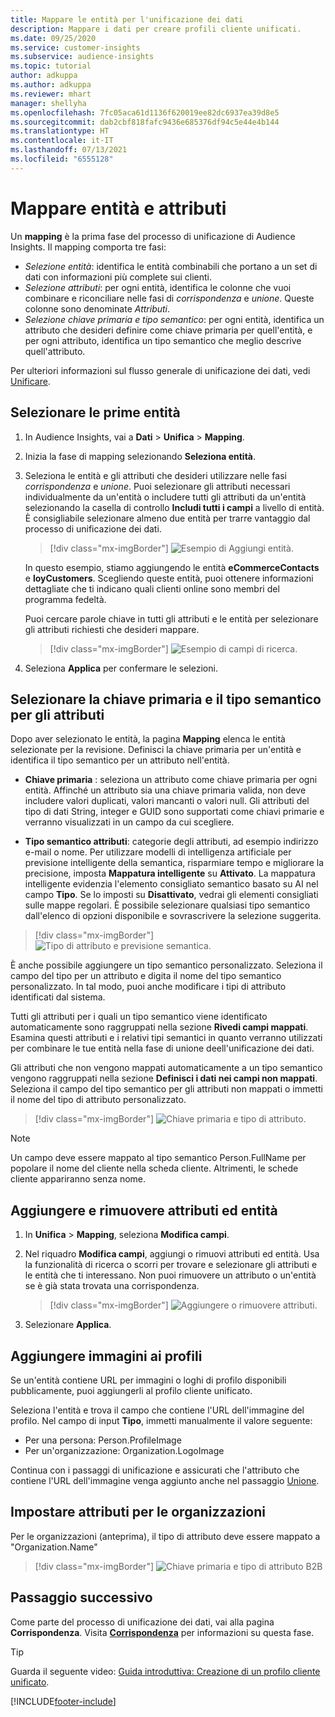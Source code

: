 ```yaml
---
title: Mappare le entità per l'unificazione dei dati
description: Mappare i dati per creare profili cliente unificati.
ms.date: 09/25/2020
ms.service: customer-insights
ms.subservice: audience-insights
ms.topic: tutorial
author: adkuppa
ms.author: adkuppa
ms.reviewer: mhart
manager: shellyha
ms.openlocfilehash: 7fc05aca61d1136f620019ee82dc6937ea39d8e5
ms.sourcegitcommit: dab2cbf818fafc9436e685376df94c5e44e4b144
ms.translationtype: HT
ms.contentlocale: it-IT
ms.lasthandoff: 07/13/2021
ms.locfileid: "6555128"
---
```

# <a name="map-entities-and-attributes"></a>Mappare entità e attributi

Un **mapping** è la prima fase del processo di unificazione di Audience Insights. Il mapping comporta tre fasi:

- *Selezione entità*: identifica le entità combinabili che portano a un set di dati con informazioni più complete sui clienti.
- *Selezione attributi*: per ogni entità, identifica le colonne che vuoi combinare e riconciliare nelle fasi di *corrispondenza* e *unione*. Queste colonne sono denominate *Attributi*.
- *Selezione chiave primaria e tipo semantico*: per ogni entità, identifica un attributo che desideri definire come chiave primaria per quell'entità, e per ogni attributo, identifica un tipo semantico che meglio descrive quell'attributo.

Per ulteriori informazioni sul flusso generale di unificazione dei dati, vedi [Unificare](data-unification.md).

## <a name="select-the-first-entities"></a>Selezionare le prime entità

1. In Audience Insights, vai a **Dati** > **Unifica** > **Mapping**.

2. Inizia la fase di mapping selezionando **Seleziona entità**.

3. Seleziona le entità e gli attributi che desideri utilizzare nelle fasi *corrispondenza* e *unione*. Puoi selezionare gli attributi necessari individualmente da un'entità o includere tutti gli attributi da un'entità selezionando la casella di controllo **Includi tutti i campi** a livello di entità. È consigliabile selezionare almeno due entità per trarre vantaggio dal processo di unificazione dei dati.

   > [!div class="mx-imgBorder"]
   > ![Esempio di Aggiungi entità.](media/data-manager-configure-map-add-entities-example.png "Esempio di Aggiungi entità")

   In questo esempio, stiamo aggiungendo le entità **eCommerceContacts** e **loyCustomers**. Scegliendo queste entità, puoi ottenere informazioni dettagliate che ti indicano quali clienti online sono membri del programma fedeltà.
   
   Puoi cercare parole chiave in tutti gli attributi e le entità per selezionare gli attributi richiesti che desideri mappare.
   
     > [!div class="mx-imgBorder"]
   > ![Esempio di campi di ricerca.](media/data-manager-configure-map-search-fields-example.png "Esempio di campi di ricerca")

4. Seleziona **Applica** per confermare le selezioni.

## <a name="select-primary-key-and-semantic-type-for-attributes"></a>Selezionare la chiave primaria e il tipo semantico per gli attributi

Dopo aver selezionato le entità, la pagina **Mapping** elenca le entità selezionate per la revisione. Definisci la chiave primaria per un'entità e identifica il tipo semantico per un attributo nell'entità.

- **Chiave primaria** : seleziona un attributo come chiave primaria per ogni entità. Affinché un attributo sia una chiave primaria valida, non deve includere valori duplicati, valori mancanti o valori null. Gli attributi del tipo di dati String, integer e GUID sono supportati come chiavi primarie e verranno visualizzati in un campo da cui scegliere.

- **Tipo semantico attributi**: categorie degli attributi, ad esempio indirizzo e-mail o nome. Per utilizzare modelli di intelligenza artificiale per previsione intelligente della semantica, risparmiare tempo e migliorare la precisione, imposta **Mappatura intelligente** su **Attivato**. La mappatura intelligente evidenzia l'elemento consigliato semantico basato su AI nel campo **Tipo**. Se lo imposti su **Disattivato**, vedrai gli elementi consigliati sulle mappe regolari. È possibile selezionare qualsiasi tipo semantico dall'elenco di opzioni disponibile e sovrascrivere la selezione suggerita.

> [!div class="mx-imgBorder"]
> ![Tipo di attributo e previsione semantica.](media/data-manager-configure-map-add-attributes-semantic-prediction.png "Tipo di attributo e previsione semantica")

È anche possibile aggiungere un tipo semantico personalizzato. Seleziona il campo del tipo per un attributo e digita il nome del tipo semantico personalizzato. In tal modo, puoi anche modificare i tipi di attributo identificati dal sistema.

Tutti gli attributi per i quali un tipo semantico viene identificato automaticamente sono raggruppati nella sezione **Rivedi campi mappati**. Esamina questi attributi e i relativi tipi semantici in quanto verranno utilizzati per combinare le tue entità nella fase di unione deell'unificazione dei dati.

Gli attributi che non vengono mappati automaticamente a un tipo semantico vengono raggruppati nella sezione **Definisci i dati nei campi non mappati**. Seleziona il campo del tipo semantico per gli attributi non mappati o immetti il nome del tipo di attributo personalizzato.

> [!div class="mx-imgBorder"]
> ![Chiave primaria e tipo di attributo.](media/data-manager-configure-map-add-attributes.png "Chiave primaria e tipo di attributo")

> [!NOTE]
> Un campo deve essere mappato al tipo semantico Person.FullName per popolare il nome del cliente nella scheda cliente. Altrimenti, le schede cliente appariranno senza nome. 

## <a name="add-and-remove-attributes-and-entities"></a>Aggiungere e rimuovere attributi ed entità

1. In **Unifica** > **Mapping**, seleziona **Modifica campi**.

2. Nel riquadro **Modifica campi**, aggiungi o rimuovi attributi ed entità. Usa la funzionalità di ricerca o scorri per trovare e selezionare gli attributi e le entità che ti interessano. Non puoi rimuovere un attributo o un'entità se è già stata trovata una corrispondenza.

   > [!div class="mx-imgBorder"]
   > ![Aggiungere o rimuovere attributi.](media/configure-data-map-edit.png "Aggiungere o rimuovere attributi")

3. Selezionare **Applica**.

## <a name="add-images-to-profiles"></a>Aggiungere immagini ai profili

Se un'entità contiene URL per immagini o loghi di profilo disponibili pubblicamente, puoi aggiungerli al profilo cliente unificato.

Seleziona l'entità e trova il campo che contiene l'URL dell'immagine del profilo. Nel campo di input **Tipo**, immetti manualmente il valore seguente: 
- Per una persona: Person.ProfileImage
- Per un'organizzazione: Organization.LogoImage

Continua con i passaggi di unificazione e assicurati che l'attributo che contiene l'URL dell'immagine venga aggiunto anche nel passaggio [Unione](merge-entities.md).

## <a name="set-attributes-for-organizations"></a>Impostare attributi per le organizzazioni

Per le organizzazioni (anteprima), il tipo di attributo deve essere mappato a "Organization.Name"
> [!div class="mx-imgBorder"]
> ![Chiave primaria e tipo di attributo B2B](media/configure-data-map-edit-b2b.png "Chiave primaria e tipo di attributo B2B")

## <a name="next-step"></a>Passaggio successivo

Come parte del processo di unificazione dei dati, vai alla pagina **Corrispondenza**. Visita [**Corrispondenza**](match-entities.md) per informazioni su questa fase.

> [!TIP]
> Guarda il seguente video: [Guida introduttiva: Creazione di un profilo cliente unificato](https://youtu.be/oBfGEhucAxs).


[!INCLUDE[footer-include](../includes/footer-banner.md)]